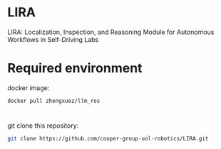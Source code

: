 # LIRA
LIRA: Localization, Inspection, and Reasoning Module for Autonomous Workflows in Self-Driving Labs

# Required environment
docker image:
```bash
docker pull zhengxuez/llm_ros
```
#
git clone this repository:
```bash
git clone https://github.com/cooper-group-uol-robotics/LIRA.git
```
